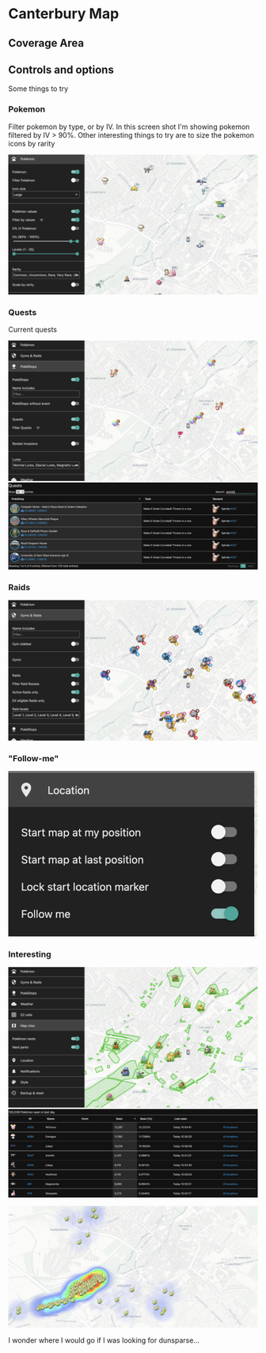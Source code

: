 # Canterbury Map

## Coverage Area

## Controls and options

Some things to try

### Pokemon

Filter pokemon by type, or by IV. In this screen shot I'm showing pokemon filtered by IV > 90%.  Other interesting things to try are to size the pokemon icons by rarity

![Hundo](rocketmap-pokemon.png)

### Quests

Current quests

![Hundo](rocketmap-quests.png)
![Hundo](rocketmap-quest-list.png)

### Raids

![Hundo](rocketmap-raids.png)


### "Follow-me"

![Hundo](rocketmap-followme.png)



### Interesting

![Hundo](rocketmap-nests.png)
![Hundo](rocketmap-pokemon-list.png)

![Hundo](rocketmap-pokemon-heatmap.png)

I wonder where I would go if I was looking for dunsparse...
